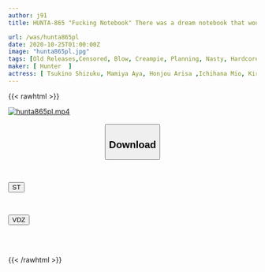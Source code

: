 ```yaml
---
author: j91
title: HUNTA-865 "Fucking Notebook" There was a dream notebook that would allow you to fuck the girl you wanted to fuck as long as you wrote the name and date of birth of the girl you wanted to fuck!

url: /was/hunta865pl
date: 2020-10-25T01:00:00Z
image: "hunta865pl.jpg"
tags: [Old Releases,Censored, Blow, Creampie, Planning, Nasty, Hardcore, Various Professions	]
maker: [ Hunter  ]
actress: [ Tsukino Shizuku, Mamiya Aya, Honjou Arisa ,Ichihana Mio, Kirika Yuuri]
---
```



{{< rawhtml >}}

<div class="video" data-videoid="Q1vRB8M4OOs06oO">
    <a href="javascript:;">
        <img src="/was/hunta865pl/hunta865pl.jpg" width="WIDTH" height="HEIGHT" alt="hunta865pl.mp4" loading="lazy">
    </a>
</div>

<script type="text/javascript" src="https://j91.asia/asset/on-demand-st.js"></script>

<br>
  <link rel="stylesheet" href="https://j91.asia/asset/bs5.css">
  
  <center>
  <button class="btn btn-primary" type="button" data-bs-toggle="collapse" data-bs-target=".multi-collapse" aria-expanded="false" aria-controls="multiCollapseExample1 multiCollapseExample2"><h2>Download</h2></button></center>
</p>
<div class="row">
  <div class="col">
    <div class="collapse multi-collapse" id="multiCollapseExample1">
      <div class="card card-body">
	      	      <br>
<div class="buttons">  
<p><a href="https://streamtape.to/v/Q1vRB8M4OOs06oO" target="_blank"><button class="btn-hover color-3"><i class="fa fa-download"></i> ST</button></a></p></div>
    </div>
  </div>
</div>
  <div class="col">
    <div class="collapse multi-collapse" id="multiCollapseExample2">
      <div class="card card-body">
	      <br>
<div class="buttons">
<p><a href="https://vidoza.net/y3mjx600qgwq" target="_blank"><button class="btn-hover color-8"><i class="fa fa-download"></i> VDZ</button></a></p></div>
<br><br>
      </div>
    </div>
  </div>
</div>

{{< /rawhtml >}}